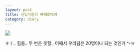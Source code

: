 ```yaml
---
layout: post
title: 신입사원의 빼빼로데이
category: diary
---
```


![](__imgUrl__/1.jpg)

ㅎㅏ.. 힘들.. 두 번은 못할.. 어째서 우리팀은 20명이나 되는 것인가 ^-ㅠ
